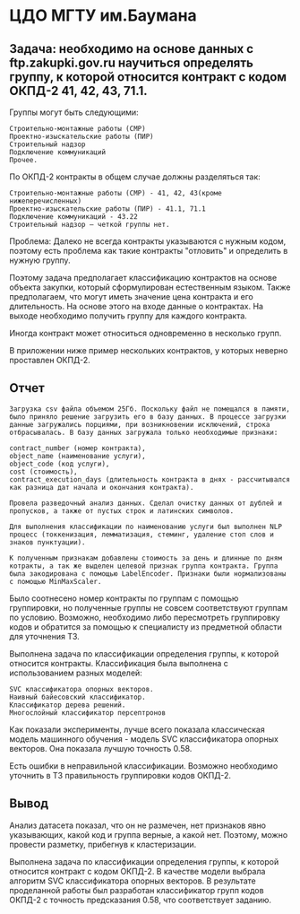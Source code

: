 # ЦДО МГТУ им.Баумана
## Задача: необходимо на основе данных с ftp.zakupki.gov.ru научиться определять группу, к которой относится контракт с кодом ОКПД-2 41, 42, 43, 71.1.
Группы могут быть следующими:

    Строительно-монтажные работы (СМР)
    Проектно-изыскательские работы (ПИР)
    Строительный надзор
    Подключение коммуникаций
    Прочее.

По ОКПД-2 контракты в общем случае должны разделяться так:

    Строительно-монтажные работы (СМР) - 41, 42, 43(кроме нижеперечисленных)
    Проектно-изыскательские работы (ПИР) - 41.1, 71.1
    Подключение коммуникаций - 43.22
    Строительный надзор – четкой группы нет.

Проблема: Далеко не всегда контракты указываются с нужным кодом, поэтому есть проблема как такие контракты "отловить" и определить в нужную группу.

Поэтому задача предполагает классификацию контрактов на основе объекта закупки, который сформулирован естественным языком. Также предполагаем, что могут иметь значение цена контракта и его длительность. На основе этого на входе данные о контрактах. На выходе необходимо получить группу для каждого контракта.

Иногда контракт может относиться одновременно в несколько групп.

В приложении ниже пример нескольких контрактов, у которых неверно проставлен ОКПД-2.

## Отчет

    Загрузка csv файла объемом 25Гб. Поскольку файл не помещался в памяти, было приняло решение загрузить его в базу данных. В процессе загрузки данные загружались порциями, при возникновении исключений, строка отбрасывалась. В базу данных загружала только необходимые признаки:

    contract_number (номер контракта),
    object_name (наименование услуги),
    object_code (код услуги),
    cost (стоимость),
    contract_execution_days (длительность контракта в днях - рассчитывался как разница дат начала и окончания контракта).

    Провела разведочный анализ данных. Сделал очистку данных от дублей и пропусков, а также от пустых строк и латинских символов.

    Для выполнения классификации по наименованию услуги был выполнен NLP процесс (токкенизация, лемматизация, стеминг, удаление стоп слов и знаков пунктуации).

    К полученным признакам добавлены стоимость за день и длинные по дням котракты, а так же выделен целевой признак группа контракта. Группа была закодирована с помощью LabelEncoder. Признаки были нормализованы с помощью MinMaxScaler.

Было соотнесено номер контракты по группам с помощью группировки, но полученные группы не совсем соответствуют группам по условию. Возможно, необходимо либо пересмотреть группировку кодов и обратится за помощью к специалисту из предметной области для уточнения ТЗ. 

Выполнена задача по классификации определения группы, к которой относится контракты. Классификация была выполнена с использованием разных моделей:

    SVC классификатора опорных векторов.
    Наивный байесовский классификатор.
    Классификатор дерева решений.
    Многослойный классификатор персептронов

Как показали эксперименты, лучше всего показала классическая модель машинного обучения - модель SVC классификатора опорных векторов. Она показала лучшую точность 0.58.

Есть ошибки в неправильной классификации. Возможно необходимо уточнить в ТЗ правильность группировки кодов ОКПД-2.

## Вывод

Анализ датасета показал, что он не размечен, нет признаков явно указывающих, какой код и группа верные, а какой нет. Поэтому, можно провести разметку, прибегнув к кластеризации.

Выполнена задача по классификации определения группы, к которой относится контракт с кодом ОКПД-2. В качестве модели выбрала алгоритм SVC классификатора опорных векторов. В результате проделанной работы был разработан классификатор групп кодов ОКПД-2 с точность предсказания 0.58, что соответствует заданию.
